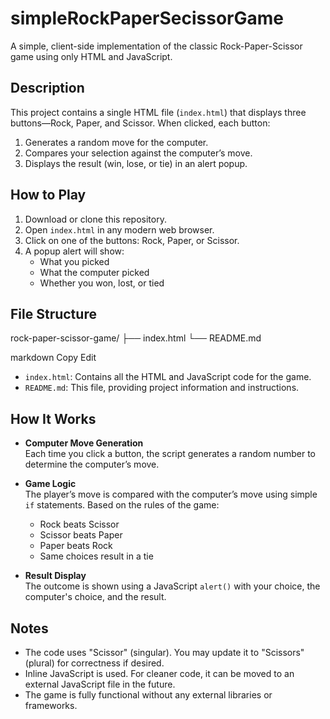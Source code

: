 # simpleRockPaperSecissorGame
A simple, client-side implementation of the classic Rock-Paper-Scissor game using only HTML and JavaScript.

## Description

This project contains a single HTML file (`index.html`) that displays three buttons—Rock, Paper, and Scissor. When clicked, each button:

1. Generates a random move for the computer.
2. Compares your selection against the computer’s move.
3. Displays the result (win, lose, or tie) in an alert popup.

## How to Play

1. Download or clone this repository.
2. Open `index.html` in any modern web browser.
3. Click on one of the buttons: Rock, Paper, or Scissor.
4. A popup alert will show:
   - What you picked
   - What the computer picked
   - Whether you won, lost, or tied

## File Structure

rock-paper-scissor-game/
├── index.html
└── README.md

markdown
Copy
Edit

- `index.html`: Contains all the HTML and JavaScript code for the game.
- `README.md`: This file, providing project information and instructions.

## How It Works

- **Computer Move Generation**  
  Each time you click a button, the script generates a random number to determine the computer’s move.

- **Game Logic**  
  The player’s move is compared with the computer’s move using simple `if` statements. Based on the rules of the game:
  - Rock beats Scissor
  - Scissor beats Paper
  - Paper beats Rock
  - Same choices result in a tie

- **Result Display**  
  The outcome is shown using a JavaScript `alert()` with your choice, the computer's choice, and the result.

## Notes

- The code uses "Scissor" (singular). You may update it to "Scissors" (plural) for correctness if desired.
- Inline JavaScript is used. For cleaner code, it can be moved to an external JavaScript file in the future.
- The game is fully functional without any external libraries or frameworks.
